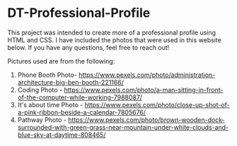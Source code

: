 # DT-Professional-Profile

This project was intended to create more of a professional profile using HTML and CSS.
I have included the photos that were used in this website below.
If you have any questions, feel free to reach out!

Pictures used are from the following:

1. Phone Booth Photo- https://www.pexels.com/photo/administration-architecture-big-ben-booth-221166/
2. Coding Photo - https://www.pexels.com/photo/a-man-sitting-in-front-of-the-computer-while-working-7988087/
3. It's about time Photo - https://www.pexels.com/photo/close-up-shot-of-a-pink-ribbon-beside-a-calendar-7805676/
4. Pathway Photo - https://www.pexels.com/photo/brown-wooden-dock-surrounded-with-green-grass-near-mountain-under-white-clouds-and-blue-sky-at-daytime-808465/
